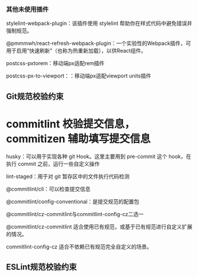 ### 其他未使用插件

stylelint-webpack-plugin：该插件使用 stylelint 帮助你在样式代码中避免错误并强制规范。

@pmmmwh/react-refresh-webpack-plugin：一个实验性的Webpack插件，可用于启用“快速刷新”（也称为热重新加载），以供React组件。

postcss-pxtorem：移动端px适配rem插件

postcss-px-to-viewport：：移动端px适配viewport units插件

## Git规范校验约束

# commitlint 校验提交信息，commitizen 辅助填写提交信息

husky：可以用于实现各种 git Hook。这里主要用到 pre-commit 这个 hook，在执行 commit 之前，运行一些自定义操作

lint-staged：用于对 git 暂存区中的文件执行代码检测

@commitlint/cli：可以检查提交信息

@commitlint/config-conventional：是提交规范的配置包

@commitlint/cz-commitlint与commitlint-config-cz二选一

@commitlint/cz-commitlint 适合使用已有规范，或基于已有规范进行自定义扩展的情况。

commitlint-config-cz 适合不依赖已有规范完全自定义的场景。

## ESLint规范校验约束


